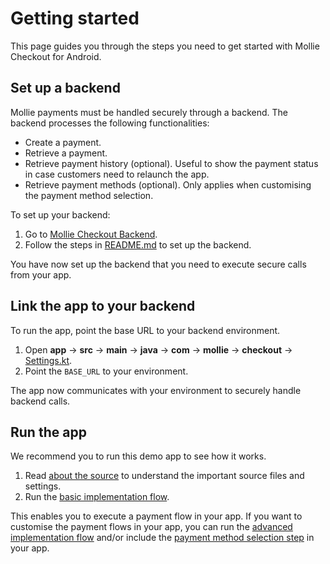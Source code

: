 # Getting started

This page guides you through the steps you need to get started with Mollie Checkout for Android.

## Set up a backend

Mollie payments must be handled securely through a backend. The backend processes the following functionalities:

-   Create a payment.
-   Retrieve a payment.
-   Retrieve payment history (optional). Useful to show the payment status in case customers need to relaunch the app.
-   Retrieve payment methods (optional). Only applies when customising the payment method selection.

To set up your backend:

1.  Go to [Mollie Checkout Backend](https://github.com/mollie/demo-checkout-backend).
2.  Follow the steps in [README.md](https://github.com/mollie/demo-checkout-backend#readme) to set up the backend.

You have now set up the backend that you need to execute secure calls from your app.

## Link the app to your backend

To run the app, point the base URL to your backend environment.

1.  Open **app** → **src** → **main** → **java** → **com** → **mollie** → **checkout** → [Settings.kt](app/src/main/java/com/mollie/checkout/Settings.kt).
2.  Point the `BASE_URL` to your environment.

The app now communicates with your environment to securely handle backend calls.

## Run the app

We recommend you to run this demo app to see how it works.

1.  Read [about the source](SOURCE.md) to understand the important source files and settings.
2.  Run the [basic implementation flow](FLOW_BASIC.md).

This enables you to execute a payment flow in your app. If you want to customise the payment flows in your app, you can run the [advanced implementation flow](FLOW_ADVANCED.md) and/or include the [payment method selection step](IMPLEMENT_PAYMENT_METHODS.md) in your app.
